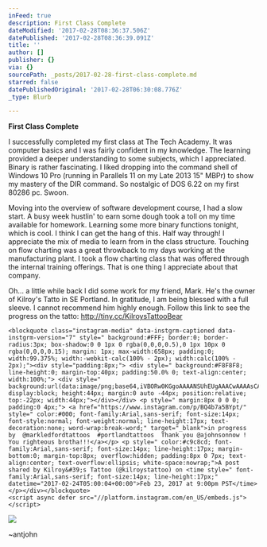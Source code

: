 ```yaml
---
inFeed: true
description: First Class Complete
dateModified: '2017-02-28T08:36:37.506Z'
datePublished: '2017-02-28T08:36:39.091Z'
title: ''
author: []
publisher: {}
via: {}
sourcePath: _posts/2017-02-28-first-class-complete.md
starred: false
datePublishedOriginal: '2017-02-28T06:30:08.776Z'
_type: Blurb

---
```

**First Class Complete**

I successfully completed my first class at The Tech Academy. It was computer basics and I was fairly confident in my knowledge. The learning provided a deeper understanding to some subjects, which I appreciated. Binary is rather fascinating. I liked dropping into the command shell of Windows 10 Pro (running in Parallels 11 on my Late 2013 15" MBPr) to show my mastery of the DIR command. So nostalgic of DOS 6.22 on my first 80286 pc. Swoon.

Moving into the overview of software development course, I had a slow start. A busy week hustlin' to earn some dough took a toll on my time available for homework. Learning some more binary functions tonight, which is cool. I think I can get the hang of this. Half way through! I appreciate the mix of media to learn from in the class structure. Touching on flow charting was a great throwback to my days working at the manufacturing plant. I took a flow charting class that was offered through the internal training offerings. That is one thing I appreciate about that company.

Oh... a little while back I did some work for my friend, Mark. He's the owner of Kilroy's Tatto in SE Portland. In gratitude, I am being blessed with a full sleeve. I cannot recommend him highly enough. Follow this link to see the progress on the tatto: http://tiny.cc/KilroysTattooBear

    <blockquote class="instagram-media" data-instgrm-captioned data-instgrm-version="7" style=" background:#FFF; border:0; border-radius:3px; box-shadow:0 0 1px 0 rgba(0,0,0,0.5),0 1px 10px 0 rgba(0,0,0,0.15); margin: 1px; max-width:658px; padding:0; width:99.375%; width:-webkit-calc(100% - 2px); width:calc(100% - 2px);"><div style="padding:8px;"> <div style=" background:#F8F8F8; line-height:0; margin-top:40px; padding:50.0% 0; text-align:center; width:100%;"> <div style=" background:url(data:image/png;base64,iVBORw0KGgoAAAANSUhEUgAAACwAAAAsCAMAAAApWqozAAAABGdBTUEAALGPC/xhBQAAAAFzUkdCAK7OHOkAAAAMUExURczMzPf399fX1+bm5mzY9AMAAADiSURBVDjLvZXbEsMgCES5/P8/t9FuRVCRmU73JWlzosgSIIZURCjo/ad+EQJJB4Hv8BFt+IDpQoCx1wjOSBFhh2XssxEIYn3ulI/6MNReE07UIWJEv8UEOWDS88LY97kqyTliJKKtuYBbruAyVh5wOHiXmpi5we58Ek028czwyuQdLKPG1Bkb4NnM+VeAnfHqn1k4+GPT6uGQcvu2h2OVuIf/gWUFyy8OWEpdyZSa3aVCqpVoVvzZZ2VTnn2wU8qzVjDDetO90GSy9mVLqtgYSy231MxrY6I2gGqjrTY0L8fxCxfCBbhWrsYYAAAAAElFTkSuQmCC); display:block; height:44px; margin:0 auto -44px; position:relative; top:-22px; width:44px;"></div></div> <p style=" margin:8px 0 0 0; padding:0 4px;"> <a href="https://www.instagram.com/p/BQ4b7a5BYpt/" style=" color:#000; font-family:Arial,sans-serif; font-size:14px; font-style:normal; font-weight:normal; line-height:17px; text-decoration:none; word-wrap:break-word;" target="_blank">in progress  by  @markledfordtattoos  #portlandtattoos  Thank you @ajohnsonnow ! You righteous brotha!!!</a></p> <p style=" color:#c9c8cd; font-family:Arial,sans-serif; font-size:14px; line-height:17px; margin-bottom:0; margin-top:8px; overflow:hidden; padding:8px 0 7px; text-align:center; text-overflow:ellipsis; white-space:nowrap;">A post shared by Kilroy&#39;s Tattoo (@kilroystattoo) on <time style=" font-family:Arial,sans-serif; font-size:14px; line-height:17px;" datetime="2017-02-24T05:00:04+00:00">Feb 23, 2017 at 9:00pm PST</time></p></div></blockquote>
    <script async defer src="//platform.instagram.com/en_US/embeds.js"></script>

![](https://the-grid-user-content.s3-us-west-2.amazonaws.com/2d659233-8363-4a93-bd1b-63595d584a47.jpg)

~antjohn